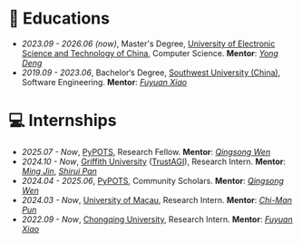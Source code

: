 # 📖 Educations

- _2023.09 - 2026.06 (now)_, Master's Degree, [University of Electronic Science and Technology of China](https://www.uestc.edu.cn/), Computer Science. **Mentor**: [_Yong Deng_](https://scholar.google.com/citations?user=Zuhod6sAAAAJ)
- _2019.09 - 2023.06_, Bachelor‘s Degree, [Southwest University (China)](https://www.swu.edu.cn/), Software Engineering. **Mentor**: [_Fuyuan Xiao_](https://scholar.google.com/citations?user=__pybiIAAAAJ)

# 💻 Internships

- _2025.07 - Now_, [PyPOTS](https://pypots.com/), Research Fellow. **Mentor**: [_Qingsong Wen_](https://sites.google.com/site/qingsongwen8/)
- _2024.10 - Now_, [Griffith University](https://www.griffith.edu.au/) ([TrustAGI](https://trust-agi.github.io/)), Research Intern. **Mentor**: [_Ming Jin_](https://mingjin.dev/), [_Shirui Pan_](https://shiruipan.github.io/)
- _2024.04 - 2025.06_, [PyPOTS](https://pypots.com/), Community Scholars. **Mentor**: [_Qingsong Wen_](https://sites.google.com/site/qingsongwen8/)
- _2024.03 - Now_, [University of Macau](https://www.um.edu.mo/), Research Intern. **Mentor**: [_Chi-Man Pun_](https://cmpun.github.io/)
- _2022.09 - Now_, [Chongqing University](https://www.cqu.edu.cn/), Research Intern. **Mentor**: [_Fuyuan Xiao_](https://scholar.google.com/citations?user=__pybiIAAAAJ)
